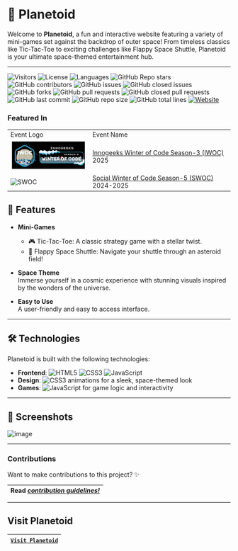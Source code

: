 # 🌌 Planetoid  

Welcome to **Planetoid**, a fun and interactive website featuring a variety of mini-games set against the backdrop of outer space! From timeless classics like Tic-Tac-Toe to exciting challenges like Flappy Space Shuttle, Planetoid is your ultimate space-themed entertainment hub.  

---
![Visitors](https://api.visitorbadge.io/api/visitors?path=garvitnegi172%2planetoid%20&countColor=%23263759&style=flat&initial=5767)
  ![License](https://img.shields.io/badge/License-MIT-4e3eb5)
  ![Languages](https://img.shields.io/github/languages/count/garvitnegi17/planetoid?color=20B2AA)
  ![GitHub Repo stars](https://img.shields.io/github/stars/garvitnegi17/planetoid)
  ![GitHub contributors](https://img.shields.io/github/contributors/garvitnegi17/planetoid)
  ![GitHub issues](https://img.shields.io/github/issues/garvitnegi17/planetoid)
  ![GitHub closed issues](https://img.shields.io/github/issues-closed-raw/garvitnegi17/planetoid)
  ![GitHub forks](https://img.shields.io/github/forks/garvitnegi17/planetoid)
  ![GitHub pull requests](https://img.shields.io/github/issues-pr/garvitnegi17/planetoid)
  ![GitHub closed pull requests](https://img.shields.io/github/issues-pr-closed/garvitnegi17/planetoid)
  ![GitHub last commit](https://img.shields.io/github/last-commit/garvitnegi17/planetoid)
  ![GitHub repo size](https://img.shields.io/github/repo-size/garvitnegi17/planetoid)
  ![GitHub total lines](https://sloc.xyz/github/garvitnegi17/planetoid)
  <a href="https://planetoid-games.netlify.app/"><img alt="Website" src="https://img.shields.io/website?url=https%3A%2F%2Fplanetoid-games.netlify.app%2F&up_message=awake&up_color=%2300d18f&down_message=asleep&down_color=red&style=flat">
</a>

### Featured In

<table>
<te>
      <td>Event Logo</td>
      <td>Event Name</td>
</tr>
  <tr>
        <td><img src="images/iwoc.png" width="200" height="auto" loading="lazy" alt="SWOC"/></td>
        <td><a href="https://innogeeks.in/">Innogeeks Winter of Code Season-3 (IWOC) </a>2025</td>
    </tr>
<tr>
        <td><img src="images/swoc.jpeg" width="200" height="auto" loading="lazy" alt="SWOC"/></td>
        <td><a href="https://www.socialwinterofcode.com/">Social Winter of Code Season-5 (SWOC) </a>2024-2025</td>
    </tr>
</table>

## 🚀 Features  

- **Mini-Games**  
  - 🎮 Tic-Tac-Toe: A classic strategy game with a stellar twist.  
  - 🚀 Flappy Space Shuttle: Navigate your shuttle through an asteroid field!  

- **Space Theme**  
  Immerse yourself in a cosmic experience with stunning visuals inspired by the wonders of the universe.  

- **Easy to Use**  
  A user-friendly and easy to access interface.
  
---

## 🛠️ Technologies  

Planetoid is built with the following technologies:  
- **Frontend**: ![HTML5](https://img.shields.io/badge/HTML5-E34F26?style=flat&logo=html5&logoColor=white)  ![CSS3](https://img.shields.io/badge/CSS3-1572B6?style=flat&logo=css3&logoColor=white) ![JavaScript](https://img.shields.io/badge/JavaScript-323330?style=flat&logo=javascript&logoColor=F7DF1E)
- **Design**:   ![CSS3](https://img.shields.io/badge/CSS3-1572B6?style=flat&logo=css3&logoColor=white) animations for a sleek, space-themed look  
- **Games**: ![JavaScript](https://img.shields.io/badge/JavaScript-323330?style=flat&logo=javascript&logoColor=F7DF1E)  for game logic and interactivity  

---

## 📸 Screenshots  

![image](https://github.com/user-attachments/assets/1725b513-6690-46df-b6a5-11e29bbfdd8c)

---

### Contributions

Want to make contributions to this project? ✨

| **Read _[contribution guidelines!](documentation/contributing.md)_** |
|-|

---

## Visit Planetoid

| [`Visit Planetoid`](https://planetoid-games.netlify.app/) |
|-|
